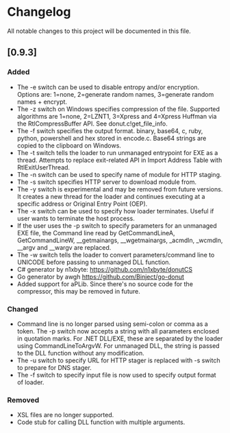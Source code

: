 # Changelog
All notable changes to this project will be documented in this file.

## [0.9.3]

### Added

* The -e switch can be used to disable entropy and/or encryption. Options are: 1=none, 2=generate random names, 3=generate random names + encrypt.
* The -z switch on Windows specifies compression of the file. Supported algorithms are 1=none, 2=LZNT1, 3=Xpress and 4=Xpress Huffman via the RtlCompressBuffer API. See donut.c!get_file_info.
* The -f switch specifies the output format. 
  binary, base64, c, ruby, python, powershell and hex stored in encode.c. Base64 strings are copied to the clipboard on Windows.
* The -t switch tells the loader to run unmanaged entrypoint for EXE as a thread. Attempts to replace exit-related API in Import Address Table with RtlExitUserThread.
* The -n switch can be used to specify name of module for HTTP staging.
* The -s switch specifies HTTP server to download module from.
* The -y switch is experimental and may be removed from future versions. It creates a new thread for the loader and continues executing at a specific address or Original Entry Point (OEP).
* The -x switch can be used to specify how loader terminates. Useful if user wants to terminate the host process.
* If the user uses the -p switch to specify parameters for an unmanaged EXE file, the Command line read by GetCommandLineA, GetCommandLineW, __getmainargs, __wgetmainargs, _acmdln, _wcmdln, __argv and __wargv are replaced.
* The -w switch tells the loader to convert parameters/command line to UNICODE before passing to unmanaged DLL function.
* C# generator by n1xbyte: https://github.com/n1xbyte/donutCS
* Go generator by awgh https://github.com/Binject/go-donut
* Added support for aPLib. Since there's no source code for the compressor, this may be removed in future.

### Changed

* Command line is no longer parsed using semi-colon or comma as a token. The -p switch now accepts a string with all parameters enclosed in quotation marks. For .NET DLL/EXE, these are separated by the loader using CommandLineToArgvW. For unmanaged DLL, the string is passed to the DLL function without any modification.
* The -u switch to specify URL for HTTP stager is replaced with -s switch to prepare for DNS stager.
* The -f switch to specify input file is now used to specify output format of loader.

### Removed

* XSL files are no longer supported.
* Code stub for calling DLL function with multiple arguments.
